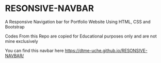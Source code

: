 # RESONSIVE-NAVBAR
A Responsive Navigation bar for Portfolio Website Using HTML, CSS and Bootstrap

Codes From this Repo are copied for Educational purposes only and are not mine exclusively

You can find this navbar here https://dtme-uche.github.io/RESONSIVE-NAVBAR/
